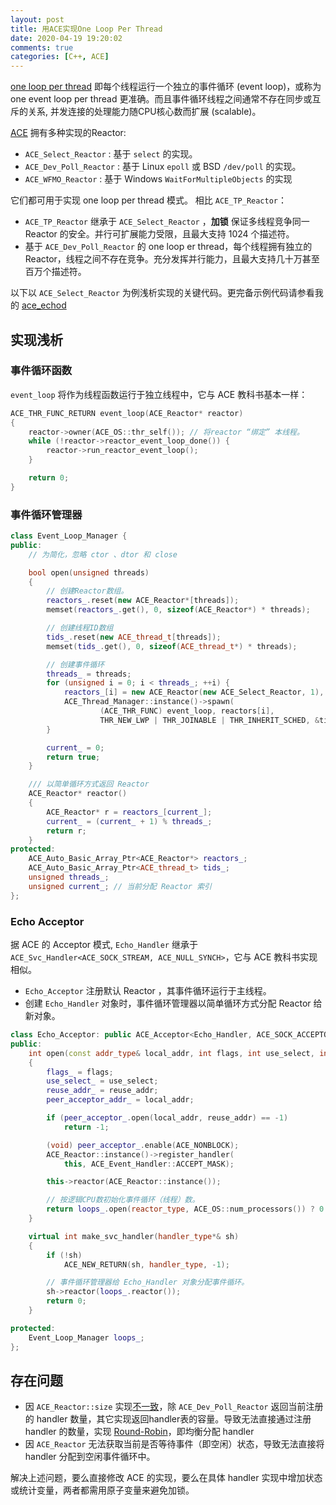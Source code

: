 ```yaml
---
layout: post
title: 用ACE实现One Loop Per Thread
date: 2020-04-19 19:20:02
comments: true
categories: [C++, ACE]
---
```


[one loop per thread](https://www.cnblogs.com/Solstice/archive/2010/02/12/multithreaded_server.html#_Toc7583) 即每个线程运行一个独立的事件循环 (event loop)，或称为 one event loop per thread 更准确。而且事件循环线程之间通常不存在同步或互斥的关系, 并发连接的处理能力随CPU核心数而扩展 (scalable)。

[ACE](http://www.dre.vanderbilt.edu/~schmidt/ACE.html) 拥有多种实现的Reactor:

* `ACE_Select_Reactor` : 基于 `select` 的实现。
* `ACE_Dev_Poll_Reactor` : 基于 Linux `epoll` 或 BSD `/dev/poll` 的实现。
* `ACE_WFMO_Reactor` : 基于 Windows `WaitForMultipleObjects` 的实现

它们都可用于实现 one loop per thread 模式。 相比 `ACE_TP_Reactor`：

* `ACE_TP_Reactor` 继承于 `ACE_Select_Reactor` ，**加锁** 保证多线程竞争同一 Reactor 的安全。并行可扩展能力受限，且最大支持 1024 个描述符。
* 基于 `ACE_Dev_Poll_Reactor` 的 one loop er thread，每个线程拥有独立的 Reactor，线程之间不存在竞争。充分发挥并行能力，且最大支持几十万甚至百万个描述符。

以下以 `ACE_Select_Reactor` 为例浅析实现的关键代码。更完备示例代码请参看我的 [ace\_echod](https://github.com/likema/ace_echod)

## 实现浅析

### 事件循环函数

`event_loop` 将作为线程函数运行于独立线程中，它与 ACE 教科书基本一样：

```cpp
ACE_THR_FUNC_RETURN event_loop(ACE_Reactor* reactor)
{
    reactor->owner(ACE_OS::thr_self()); // 将reactor “绑定” 本线程。
    while (!reactor->reactor_event_loop_done()) {
        reactor->run_reactor_event_loop();
    }

    return 0;
}
```

### 事件循环管理器

```cpp
class Event_Loop_Manager {
public:
    // 为简化，忽略 ctor 、dtor 和 close

    bool open(unsigned threads)
    {
        // 创建Reactor数组。
        reactors_.reset(new ACE_Reactor*[threads]);
        memset(reactors_.get(), 0, sizeof(ACE_Reactor*) * threads);

        // 创建线程ID数组
        tids_.reset(new ACE_thread_t[threads]);
        memset(tids_.get(), 0, sizeof(ACE_thread_t*) * threads);

        // 创建事件循环
        threads_ = threads;
        for (unsigned i = 0; i < threads_; ++i) {
            reactors_[i] = new ACE_Reactor(new ACE_Select_Reactor, 1), false);
            ACE_Thread_Manager::instance()->spawn(
                    (ACE_THR_FUNC) event_loop, reactors[i],
                    THR_NEW_LWP | THR_JOINABLE | THR_INHERIT_SCHED, &tid);
        }

        current_ = 0;
        return true;
    }

    /// 以简单循环方式返回 Reactor
    ACE_Reactor* reactor()
    {
        ACE_Reactor* r = reactors_[current_];
        current_ = (current_ + 1) % threads_;
        return r;
    }
protected:
    ACE_Auto_Basic_Array_Ptr<ACE_Reactor*> reactors_;
    ACE_Auto_Basic_Array_Ptr<ACE_thread_t> tids_;
    unsigned threads_;
    unsigned current_; // 当前分配 Reactor 索引
};
```

### Echo Acceptor

据 ACE 的 Acceptor 模式, `Echo_Handler` 继承于 `ACE_Svc_Handler<ACE_SOCK_STREAM, ACE_NULL_SYNCH>`，它与 ACE 教科书实现相似。

* `Echo_Acceptor` 注册默认 Reactor ，其事件循环运行于主线程。
* 创建 `Echo_Handler` 对象时，事件循环管理器以简单循环方式分配 Reactor 给新对象。

```cpp
class Echo_Acceptor: public ACE_Acceptor<Echo_Handler, ACE_SOCK_ACCEPTOR> {
public:
    int open(const addr_type& local_addr, int flags, int use_select, int reuse_addr)
    {
        flags_ = flags;
        use_select_ = use_select;
        reuse_addr_ = reuse_addr;
        peer_acceptor_addr_ = local_addr;

        if (peer_acceptor_.open(local_addr, reuse_addr) == -1)
            return -1;

        (void) peer_acceptor_.enable(ACE_NONBLOCK);
        ACE_Reactor::instance()->register_handler(
            this, ACE_Event_Handler::ACCEPT_MASK);

        this->reactor(ACE_Reactor::instance());

        // 按逻辑CPU数初始化事件循环（线程）数。
        return loops_.open(reactor_type, ACE_OS::num_processors()) ? 0 : -1;
    }

    virtual int make_svc_handler(handler_type*& sh)
    {
        if (!sh)
            ACE_NEW_RETURN(sh, handler_type, -1);

        // 事件循环管理器给 Echo_Handler 对象分配事件循环。
        sh->reactor(loops_.reactor());
        return 0;
    }

protected:
    Event_Loop_Manager loops_;
};
```

## 存在问题

* 因 `ACE_Reactor::size` 实现[不一致](https://github.com/DOCGroup/ACE_TAO/issues/855#issuecomment-612391823)，除 `ACE_Dev_Poll_Reactor` 返回当前注册的 handler 数量，其它实现返回handler表的容量。导致无法直接通过注册 handler 的数量，实现 [Round-Robin](https://en.wikipedia.org/wiki/Round-robin_scheduling)，即均衡分配 handler
* 因 `ACE_Reactor` 无法获取当前是否等待事件（即空闲）状态，导致无法直接将 handler 分配到空闲事件循环中。

解决上述问题，要么直接修改 ACE 的实现，要么在具体 handler 实现中增加状态或统计变量，两者都需用原子变量来避免加锁。
